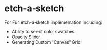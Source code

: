 # etch-a-sketch

For Fun etch-a-sketch implementation including:
- Ability to select color swatches
- Opacity Slider
- Generating Custom "Canvas" Grid
